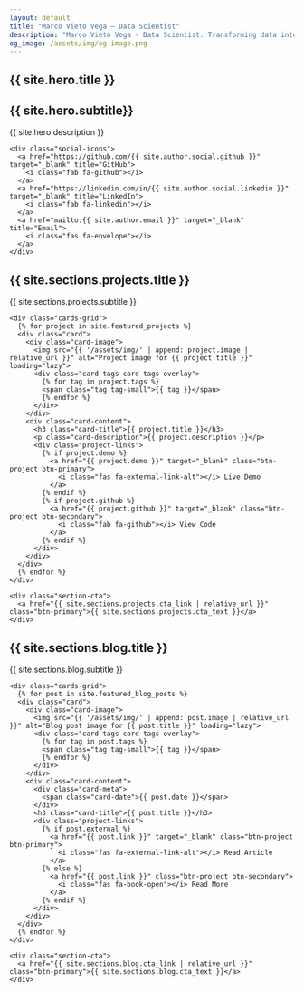 ```yaml
---
layout: default
title: "Marco Vieto Vega – Data Scientist"
description: "Marco Vieto Vega - Data Scientist. Transforming data into insights and building solutions that drive impact."
og_image: /assets/img/og-image.png
---
```


<section class="hero" style="background: url('{{ '/assets/img/hero.jpg' | relative_url }}') center/cover no-repeat;">
  <div class="hero-content">
    <h1>{{ site.hero.title }}</h1>
    <h2>{{ site.hero.subtitle}}</h2>
    <p>{{ site.hero.description }}</p>

    <div class="social-icons">
      <a href="https://github.com/{{ site.author.social.github }}" target="_blank" title="GitHub">
        <i class="fab fa-github"></i>
      </a>
      <a href="https://linkedin.com/in/{{ site.author.social.linkedin }}" target="_blank" title="LinkedIn">
        <i class="fab fa-linkedin"></i>
      </a>
      <a href="mailto:{{ site.author.email }}" target="_blank" title="Email">
        <i class="fas fa-envelope"></i>
      </a>
    </div>

  </div>
</section>

<section class="featured-section">
  <div class="container">
    <h2 class="section-title">{{ site.sections.projects.title }}</h2>
    <p class="section-subtitle">{{ site.sections.projects.subtitle }}</p>
    
    <div class="cards-grid">
      {% for project in site.featured_projects %}
      <div class="card">
        <div class="card-image">
          <img src="{{ '/assets/img/' | append: project.image | relative_url }}" alt="Project image for {{ project.title }}" loading="lazy">
          <div class="card-tags card-tags-overlay">
            {% for tag in project.tags %}
            <span class="tag tag-small">{{ tag }}</span>
            {% endfor %}
          </div>
        </div>
        <div class="card-content">
          <h3 class="card-title">{{ project.title }}</h3>
          <p class="card-description">{{ project.description }}</p>
          <div class="project-links">
            {% if project.demo %}
              <a href="{{ project.demo }}" target="_blank" class="btn-project btn-primary">
                <i class="fas fa-external-link-alt"></i> Live Demo
              </a>
            {% endif %}
            {% if project.github %}
              <a href="{{ project.github }}" target="_blank" class="btn-project btn-secondary">
                <i class="fab fa-github"></i> View Code
              </a>
            {% endif %}
          </div>
        </div>
      </div>
      {% endfor %}
    </div>
    
    <div class="section-cta">
      <a href="{{ site.sections.projects.cta_link | relative_url }}" class="btn-primary">{{ site.sections.projects.cta_text }}</a>
    </div>
  </div>
</section>

<section class="featured-section blog-section">
  <div class="container">
    <h2 class="section-title">{{ site.sections.blog.title }}</h2>
    <p class="section-subtitle">{{ site.sections.blog.subtitle }}</p>
    
    <div class="cards-grid">
      {% for post in site.featured_blog_posts %}
      <div class="card">
        <div class="card-image">
          <img src="{{ '/assets/img/' | append: post.image | relative_url }}" alt="Blog post image for {{ post.title }}" loading="lazy">
          <div class="card-tags card-tags-overlay">
            {% for tag in post.tags %}
            <span class="tag tag-small">{{ tag }}</span>
            {% endfor %}
          </div>
        </div>
        <div class="card-content">
          <div class="card-meta">
            <span class="card-date">{{ post.date }}</span>
          </div>
          <h3 class="card-title">{{ post.title }}</h3>
          <div class="project-links">
            {% if post.external %}
              <a href="{{ post.link }}" target="_blank" class="btn-project btn-primary">
                <i class="fas fa-external-link-alt"></i> Read Article
              </a>
            {% else %}
              <a href="{{ post.link }}" class="btn-project btn-secondary">
                <i class="fas fa-book-open"></i> Read More
              </a>
            {% endif %}
          </div>
        </div>
      </div>
      {% endfor %}
    </div>
    
    <div class="section-cta">
      <a href="{{ site.sections.blog.cta_link | relative_url }}" class="btn-primary">{{ site.sections.blog.cta_text }}</a>
    </div>
  </div>
</section>
